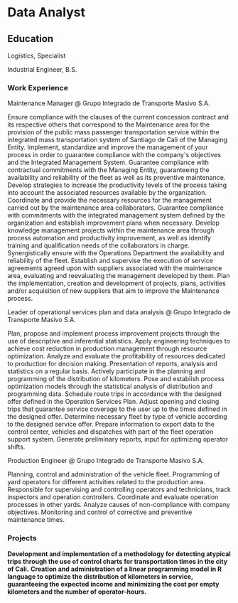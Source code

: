 # Data Analyst

## Education
Logistics, Specialist

Industrial Engineer, B.S.


### Work Experience
Maintenance Manager @ Grupo Integrado de Transporte Masivo S.A.

Ensure compliance with the clauses of the current concession contract and its respective others that correspond to the Maintenance area for the provision of the public mass passenger transportation service within the integrated mass transportation system of Santiago de Cali of the Managing Entity. Implement, standardize and improve the management of your process in order to guarantee compliance with the company's objectives and the Integrated Management System. Guarantee compliance with contractual commitments with the Managing Entity, guaranteeing the availability and reliability of the fleet as well as its preventive maintenance. Develop strategies to increase the productivity levels of the process taking into account the associated resources available by the organization. Coordinate and provide the necessary resources for the management carried out by the maintenance area collaborators. Guarantee compliance with commitments with the integrated management system defined by the organization and establish improvement plans when necessary. Develop knowledge management projects within the maintenance area through process automation and productivity improvement, as well as identify training and qualification needs of the collaborators in charge. Synergistically ensure with the Operations Department the availability and reliability of the fleet. Establish and supervise the execution of service agreements agreed upon with suppliers associated with the maintenance area, evaluating and reevaluating the management developed by them. Plan the implementation, creation and development of projects, plans, activities and/or acquisition of new suppliers that aim to improve the Maintenance process.

Leader of operational services plan and data analysis @ Grupo Integrado de Transporte Masivo S.A.

Plan, propose and implement process improvement projects through the use of descriptive and inferential statistics. Apply engineering techniques to achieve cost reduction in production management through resource optimization. Analyze and evaluate the profitability of resources dedicated to production for decision making. Presentation of reports, analysis and statistics on a regular basis. Actively participate in the planning and programming of the distribution of kilometers. Pose and establish process optimization models through the statistical analysis of distribution and programming data. Schedule route trips in accordance with the designed offer defined in the Operation Services Plan. Adjust opening and closing trips that guarantee service coverage to the user up to the times defined in the designed offer. Determine necessary fleet by type of vehicle according to the designed service offer. Prepare information to export data to the control center, vehicles and dispatches with part of the fleet operation support system. Generate preliminary reports, input for optimizing operator shifts.

Production Engineer @ Grupo Integrado de Transporte Masivo S.A.

Planning, control and administration of the vehicle fleet. Programming of yard operators for different activities related to the production area. Responsible for supervising and controlling operators and technicians, track inspectors and operation controllers. Coordinate and evaluate operation processes in other yards. Analyze causes of non-compliance with company objectives. Monitoring and control of corrective and preventive maintenance times.

### Projects
**Development and implementation of a methodology for detecting atypical trips through the use of control charts for transportation times in the city of Cali.**
**Creation and administration of a linear programming model in R language to optimize the distribution of kilometers in service, guaranteeing the expected income and minimizing the cost per empty kilometers and the number of operator-hours.**
